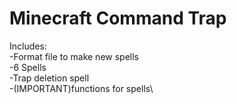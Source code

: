 # Minecraft Command Trap
Includes:\
-Format file to make new spells\
-6 Spells\
-Trap deletion spell\
-(IMPORTANT)functions for spells\
